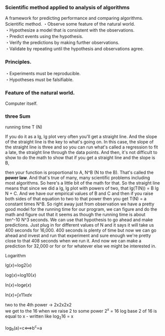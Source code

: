 

### Scientific method applied to analysis of algorithms

A framework for predicting performance and comparing algorithms.
Scientific method. 
・Observe some feature of the natural world.  
・Hypothesize a model that is consistent with the observations.  
・Predict events using the hypothesis.  
・Verify the predictions by making further observations.  
・Validate by repeating until the hypothesis and observations agree.  


### Principles. 
・Experiments must be reproducible.  
・Hypotheses must be falsifiable.  
  
### Feature of the natural world. 
Computer itself.

### three Sum 
 running time T (N) 
 
 If you do it as a lg, lg plot very often you'll get a straight line. 
 And the slope of the straight line is the key to what's going on. 
 In this case, the slope of the straight line is three and so you can run what's called a regression to fit a late, 
 the straight line through the data points. 
 And then, it's not difficult to show to do the math to show that 
 if you get a straight line and the slope is B, 
 
 then your function is proportional to A, N^B (N to the B). 
 That's called the **power law**. 
 And that's true of many, many scientific problems including most algorithms. 
 So here's a little bit of the math for that. 
 So the straight line means that since we did a lg, lg plot with powers of two, 
 that lg(T(N)) = B lg N + C. 
 And we have our empirical values of B and C and then if you raise both sides of 
 that equation to two to that power then you get T(N) = a constant times N^B. 
 So right away just from observation we have a pretty good model for the running time for our program, 
 we can figure and do the math and figure out that it seems as though the running time is about ten^-10 N^3 seconds. 
 We can use that hypothesis to go ahead and make predictions. Just plug in for different values of N 
 and it says it will take us 400 seconds for 16,000. 400 seconds is plenty of time 
 but now we can go ahead and invest and run that experiment and sure enough we're pretty close to 
 that 408 seconds when we run it. And now we can make a prediction for 32,000 or for or for whatever else we might be interested in.
 
 
 
 Logarithm
 
 lg(𝑥)=log2(𝑥)
 
 log(𝑥)=log10(𝑥)
 
 ln(𝑥)=log𝑒(𝑥)
 
 ln(𝑥)=∫𝑥11𝑥𝑑𝑥
 
 two to the 4th power -> 2x2x2x2  
 we get to the 16 when we raise 2 to some power 
 2<sup>x</sup> = 16 
 log base 2 of 16 is equal to x - written like log<sub>2</sub>16 = x  
 
 
 log<sub>b</sub>(a)=c⟺b<sup>c</sup>=a
 
